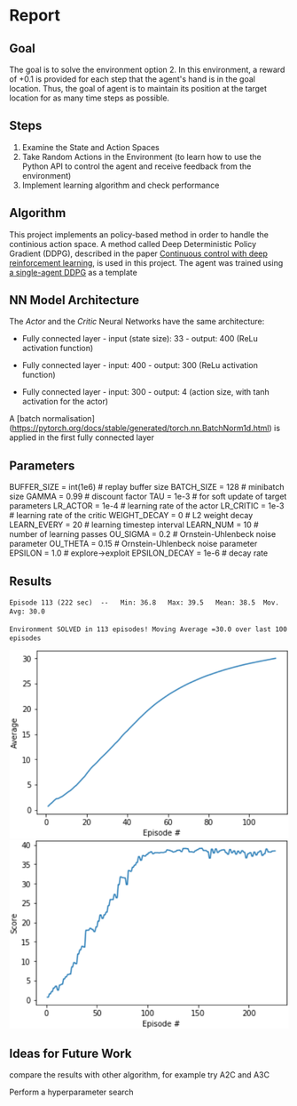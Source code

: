 [//]: # (Image References)

[image1]: https://github.com/ga32riv/Project-2-Continuous_Control/blob/main/average%20reward%20episode.PNG "Average Reward"

[image2]: https://github.com/ga32riv/Project-2-Continuous_Control/blob/main/reward%20episode.PNG "Reward each Episode"

# Report

## Goal

The goal is to solve the environment option 2.
In this environment, a reward of +0.1 is provided for each step that the agent's hand is in the goal location. Thus, the goal of agent is to maintain its position at the target location for as many time steps as possible.

## Steps
1. Examine the State and Action Spaces
2. Take Random Actions in the Environment (to learn how to use the Python API to control the agent and receive feedback from the environment)
3. Implement learning algorithm and check performance

## Algorithm
This project implements an policy-based method in order to handle the continious action space. A method called Deep Deterministic Policy Gradient (DDPG), described in the paper [Continuous control with deep reinforcement learning](https://arxiv.org/abs/1509.02971), is used in this project.
The agent was trained using [a single-agent DDPG](https://github.com/udacity/deep-reinforcement-learning/tree/master/ddpg-pendulum) as a template

## NN Model Architecture

The *Actor* and the *Critic* Neural Networks have the same architecture:

- Fully connected layer - input (state size): 33 - output: 400 (ReLu activation function)

- Fully connected layer - input: 400 - output: 300 (ReLu activation function)

- Fully connected layer - input: 300 - output: 4 (action size, with tanh activation for the actor)

A [batch normalisation] (https://pytorch.org/docs/stable/generated/torch.nn.BatchNorm1d.html) is applied in the first fully connected layer

## Parameters

BUFFER_SIZE = int(1e6)  # replay buffer size
BATCH_SIZE = 128        # minibatch size
GAMMA = 0.99            # discount factor
TAU = 1e-3              # for soft update of target parameters
LR_ACTOR = 1e-4         # learning rate of the actor
LR_CRITIC = 1e-3        # learning rate of the critic
WEIGHT_DECAY = 0        # L2 weight decay
LEARN_EVERY = 20        # learning timestep interval
LEARN_NUM = 10          # number of learning passes
OU_SIGMA = 0.2          # Ornstein-Uhlenbeck noise parameter
OU_THETA = 0.15         # Ornstein-Uhlenbeck noise parameter
EPSILON = 1.0           # explore->exploit 
EPSILON_DECAY = 1e-6    # decay rate 

## Results
```
Episode 113 (222 sec)  -- 	Min: 36.8	Max: 39.5	Mean: 38.5	Mov. Avg: 30.0

Environment SOLVED in 113 episodes!	Moving Average =30.0 over last 100 episodes
```

![Average Reward][image1]
![Reward each Episode][image2]

## Ideas for Future Work
compare the results with other algorithm, for example try A2C and A3C

Perform a hyperparameter search
